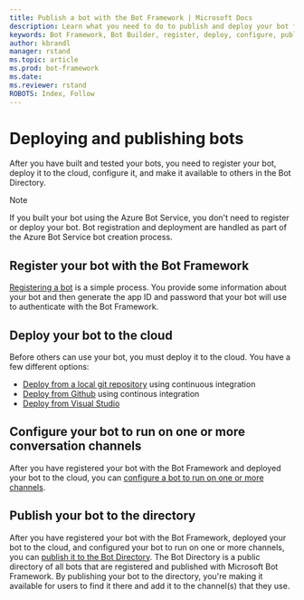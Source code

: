 ```yaml
---
title: Publish a bot with the Bot Framework | Microsoft Docs
description: Learn what you need to do to publish and deploy your bot for people to use.
keywords: Bot Framework, Bot Builder, register, deploy, configure, publish, Bot Directory
author: kbrandl
manager: rstand
ms.topic: article
ms.prod: bot-framework
ms.date:
ms.reviewer: rstand
ROBOTS: Index, Follow
---
```


# Deploying and publishing bots

After you have built and tested your bots, you need to register your bot,  deploy it to the cloud, configure it, and make it available to others in the Bot Directory.

> [!NOTE]
> If you built your bot using the Azure Bot Service, you don't need to register or deploy your bot.
> Bot registration and deployment are handled as part of the Azure Bot Service bot creation process.

## Register your bot with the Bot Framework

[Registering a bot](~/portal-register-bot.md) is a simple process. You provide some information about your bot and then generate the app ID and password that your bot will use to authenticate with the Bot Framework.

## Deploy your bot to the cloud

Before others can use your bot, you must deploy it to the cloud. You have a few different options:

- [Deploy from a local git repository](~/deploy-bot-local-git.md) using continuous integration
- [Deploy from Github](~/deploy-bot-github.md) using continous integration
- [Deploy from Visual Studio](~/deploy-bot-visual-studio.md)

## Configure your bot to run on one or more conversation channels

After you have registered your bot with the Bot Framework and deployed your bot to the cloud, you can [configure a bot to run on one or more channels](~/portal-configure-channels.md).

## Publish your bot to the directory

After you have registered your bot with the Bot Framework, deployed your bot to the cloud, and configured your bot to run on one or more channels, you can [publish it to the Bot Directory](~/portal-submit-bot-directory.md).
The Bot Directory is a public directory of all bots that are registered and published with Microsoft Bot Framework.
By publishing your bot to the directory, you're making it available for users to find it there and add it to the channel(s) that they use.
